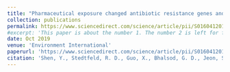 ```yaml
---
title: "Pharmaceutical exposure changed antibiotic resistance genes and bacterial communities in soil-surface- and overhead-irrigated greenhouse lettuce"
collection: publications
permalink: https://www.sciencedirect.com/science/article/pii/S016041201931270X
#excerpt: 'This paper is about the number 1. The number 2 is left for future work.'
date: Oct 2019
venue: 'Environment International'
paperurl: 'https://www.sciencedirect.com/science/article/pii/S016041201931270X'
citation: 'Shen, Y., Stedtfeld, R. D., Guo, X., Bhalsod, G. D., Jeon, S., Tiedje, J. M., ... & Zhang, W. (2019). Pharmaceutical exposure changed antibiotic resistance genes and bacterial communities in soil-surface-and overhead-irrigated greenhouse lettuce. Environment international, 131, 105031.'
---
```


